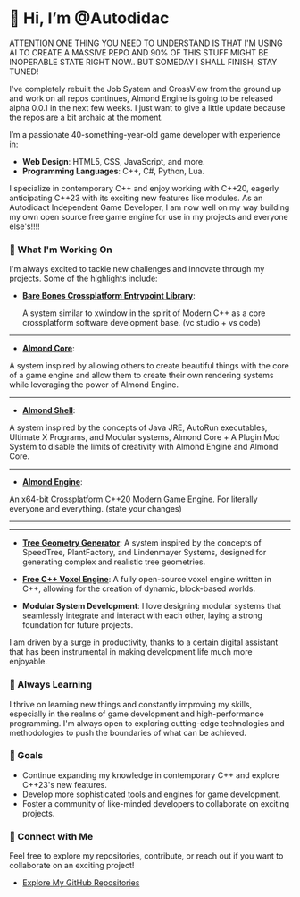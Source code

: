 # 👋 Hi, I’m @Autodidac

ATTENTION ONE THING YOU NEED TO UNDERSTAND IS THAT I'M USING AI TO CREATE A MASSIVE REPO AND 90% OF THIS STUFF MIGHT BE INOPERABLE STATE RIGHT NOW.. BUT SOMEDAY I SHALL FINISH, STAY TUNED!

I've completely rebuilt the Job System and CrossView from the ground up and work on all repos continues, Almond Engine is going to be released alpha 0.0.1 in the next few weeks.
I just want to give a little update because the repos are a bit archaic at the moment.

I’m a passionate 40-something-year-old game developer with experience in:

- **Web Design**: HTML5, CSS, JavaScript, and more.
- **Programming Languages**: C++, C#, Python, Lua.

I specialize in contemporary C++ and enjoy working with C++20, eagerly anticipating C++23 with its exciting new features like modules. As an Autodidact Independent Game Developer, I am now well on my way building my own open source free game engine for use in my projects and everyone else's!!!!

### 🚀 What I'm Working On

I'm always excited to tackle new challenges and innovate through my projects. Some of the highlights include:

- **[Bare Bones Crossplatform Entrypoint Library](https://github.com/Autodidac/CrossView)**:
  
  A system similar to xwindow in the spirit of Modern C++ as a core crossplatform software development base. (vc studio + vs code)


---
- **[Almond Core](https://github.com/Autodidac/AlmondCore)**:

 A system inspired by allowing others to create beautiful things with the core of a game engine and allow them to create their own rendering systems while leveraging the power of Almond Engine.
 

---

-  **[Almond Shell](https://github.com/Autodidac/AlmondShell)**:

 A system inspired by the concepts of Java JRE, AutoRun executables, Ultimate X Programs, and Modular systems, Almond Core + A Plugin Mod System to disable the limits of creativity with Almond Engine and Almond Core.
 

---

- **[Almond Engine](https://github.com/Autodidac/AlmondEngine)**:

 An x64-bit Crossplatform C++20 Modern Game Engine. For literally everyone and everything. (state your changes)


---

----------------

- **[Tree Geometry Generator](https://github.com/Autodidac/WickedTwoOLSystem)**: A system inspired by the concepts of SpeedTree, PlantFactory, and Lindenmayer Systems, designed for generating complex and realistic tree geometries.

- **[Free C++ Voxel Engine](https://github.com/Autodidac/CppVoxelEngine)**: A fully open-source voxel engine written in C++, allowing for the creation of dynamic, block-based worlds.

- **Modular System Development**: I love designing modular systems that seamlessly integrate and interact with each other, laying a strong foundation for future projects.

I am driven by a surge in productivity, thanks to a certain digital assistant that has been instrumental in making development life much more enjoyable.

### 🌱 Always Learning

I thrive on learning new things and constantly improving my skills, especially in the realms of game development and high-performance programming. I'm always open to exploring cutting-edge technologies and methodologies to push the boundaries of what can be achieved.

### 🎯 Goals

- Continue expanding my knowledge in contemporary C++ and explore C++23's new features.
- Develop more sophisticated tools and engines for game development.
- Foster a community of like-minded developers to collaborate on exciting projects.

### 🔗 Connect with Me

Feel free to explore my repositories, contribute, or reach out if you want to collaborate on an exciting project!

- [Explore My GitHub Repositories](https://github.com/Autodidac?tab=repositories)

<!---
Autodidac/Autodidac is a ✨ special ✨ repository because its `README.md` (this file) appears on your GitHub profile.
You can click the Preview link to take a look at your changes.
--->
